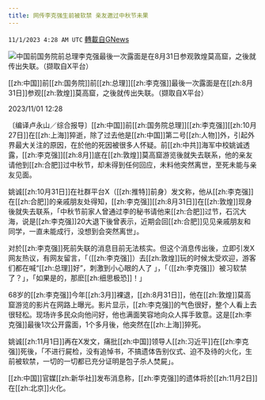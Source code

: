 ```yaml
---
title: 网传李克强生前被软禁 亲友邀过中秋节未果
---
```

`11/1/2023 4:28 AM UTC` [轉載自GNews](https://gnews.org/articles/1907236)

![中国前国务院前总理李克强最後一次露面是在8月31日参观敦煌莫高窟，之後就传出失联。（撷取自X平台）](https://img.ltn.com.tw/Upload/news/600/2023/11/01/4476260_1_1.jpg "中国前国务院前总理李克强最後一次露面是在8月31日参观敦煌莫高窟，之後就传出失联。（撷取自X平台）")

[[zh:中国]]前[[zh:国务院]]前[[zh:总理]][[zh:李克强]]最後一次露面是在[[zh:8月31日]]参观[[zh:敦煌]]莫高窟，之後就传出失联。（撷取自X平台）

2023/11/01 12:28

〔编译卢永山／综合报导〕[[zh:中国]]前[[zh:国务院总理]][[zh:李克强]][[zh:10月27日]]在[[zh:上海]]猝逝，除了过去他是[[zh:中国]]第二号[[zh:人物]]外，引起外界最大关注的原因，在於他的死因被很多人怀疑。前[[zh:中共]]海军中校姚诚透露，[[zh:李克强]][[zh:8月]]底在[[zh:敦煌]]莫高窟游览後就失去联系，他的亲友请他到[[zh:合肥]]过中秋节，却未得到任何回应，未料他突然离世，至死未能与亲友见面。

姚诚[[zh:10月31日]]在社群平台X（[[zh:推特]]前身）发文称，他从[[zh:李克强]]在[[zh:合肥]]的亲戚朋友处得知，[[zh:李克强]][[zh:8月31日]]在[[zh:敦煌]]现身後就失去联系，「中秋节前家人曾通过李的秘书请他来[[zh:合肥]]过节，石沉大海，说是[[zh:李克强]]20大退下後曾表示，近期会回[[zh:合肥]]见见亲戚朋友和同学，一直未能成行，没想到会突然离世」。

对於[[zh:李克强]]死前失联的消息目前无法核实。但这个消息传出後，立即引发X网友热议，有网友留言，「（[[zh:李克强]]）去[[zh:敦煌]]玩的时候太受欢迎，游客们都在喊“[[zh:总理]]好”，刺激到小心眼的人了 」，「（[[zh:李克强]]）被习软禁了？」，「如果是的，那麽[[zh:细思极恐]]！」

68岁的[[zh:李克强]]今年[[zh:3月]]裸退，[[zh:8月31日]]，他在[[zh:敦煌]]莫高窟游览的影片在网路上曝光。影片显示，[[zh:李克强]]的气色很好，整个人看上去很轻松。现场许多民众向他问好，他也满面笑容地向众人挥手致意。这是[[zh:李克强]]最後1次公开露面，1个多月後，他突然在[[zh:上海]]猝死。

姚诚[[zh:11月1日]]再在X发文，痛批[[zh:中国]]领导人[[zh:习近平]]在[[zh:李克强]]死後，「不进行屍检，没有追悼书，不搞遗体告别仪式、迫不及待的火化，生前被软禁，一切的一切都已充分证明是包子杀人焚屍」。

[[zh:中国]]官媒[[zh:新华社]]发布消息称，[[zh:李克强]]的遗体将於[[zh:11月2日]]在[[zh:北京]]火化。
